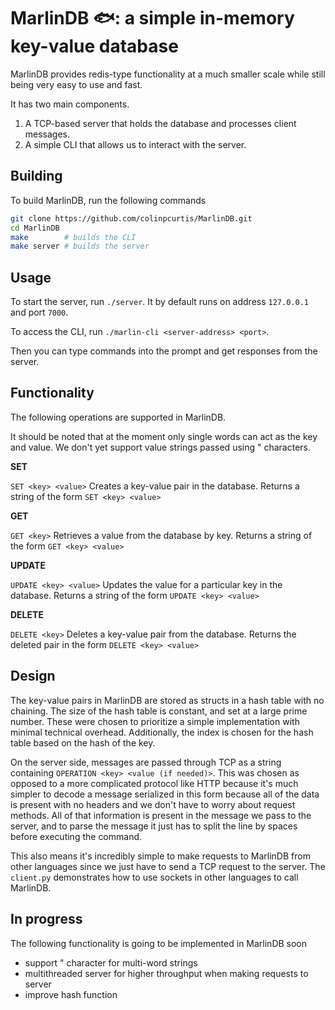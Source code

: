 # MarlinDB 🐟: a simple in-memory key-value database

MarlinDB provides redis-type functionality at a much smaller scale while still being very easy to use and fast.

It has two main components.
1. A TCP-based server that holds the database and processes client messages.
2. A simple CLI that allows us to interact with the server.

## Building
To build MarlinDB, run the following commands

```bash
git clone https://github.com/colinpcurtis/MarlinDB.git
cd MarlinDB
make        # builds the CLI
make server # builds the server
```

## Usage
To start the server, run `./server`.  It by default runs on address `127.0.0.1` and port `7000`.

To access the CLI, run `./marlin-cli <server-address> <port>`.

Then you can type commands into the prompt and get responses from the server.

## Functionality
The following operations are supported in MarlinDB.

It should be noted that at the moment only single words can act as the key and value.  We don't yet support value strings passed using " characters.

<b>SET</b>

`SET <key> <value>`
Creates a key-value pair in the database.
Returns a string of the form `SET <key> <value>`

<b>GET</b>

`GET <key>`
Retrieves a value from the database by key.
Returns a string of the form `GET <key> <value>`

<b>UPDATE</b>

`UPDATE <key> <value>`
Updates the value for a particular key in the database.
Returns a string of the form `UPDATE <key> <value>`

<b>DELETE</b>

`DELETE <key>`
Deletes a key-value pair from the database.
Returns the deleted pair in the form `DELETE <key> <value>`


## Design
The key-value pairs in MarlinDB are stored as structs in a hash table with no chaining.  The size of the hash table is constant, and set at a large prime number.  These were chosen to prioritize a simple implementation with minimal technical overhead. Additionally, the index is chosen for the hash table based on the hash of the key.

On the server side, messages are passed through TCP as a string containing 
`OPERATION <key> <value (if needed)>`.  This was chosen as opposed to a more complicated protocol like HTTP because it's much simpler to decode a message serialized in this form because all of the data is present with no headers and we don't have to worry about request methods.  All of that information is present in the message we pass to the server, and to parse the message it just has to split the line by spaces before executing the command.

This also means it's incredibly simple to make requests to  MarlinDB from other languages since we just have to send a TCP request to the server. The `client.py` demonstrates how to use sockets in other languages to call MarlinDB.

<!-- ## Very simple benchmarks
| Operation      | Time (s)             |
| -----------    | -----------          |
| SET            | $9.6\cdot10^{-5}$    |
| GET            | 75          |
| UPDATE         | 78          |
| DELETE         | 89          | -->


## In progress
The following functionality is going to be implemented in MarlinDB soon
- support " character for multi-word strings
- multithreaded server for higher throughput when making requests to server
- improve hash function

